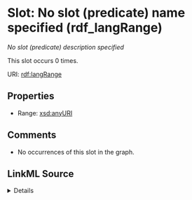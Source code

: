 

# Slot: No slot (predicate) name specified (rdf_langRange)


_No slot (predicate) description specified_






This slot occurs 0 times.


URI: [rdf:langRange](http://www.w3.org/1999/02/22-rdf-syntax-ns#langRange)



<!-- no inheritance hierarchy -->








## Properties

* Range: [xsd:anyURI](http://www.w3.org/2001/XMLSchema#anyURI)





## Comments

* No occurrences of this slot in the graph.



## LinkML Source

<details>

```yaml
name: rdf_langRange
annotations:
  count:
    tag: count
    value: 0
description: No slot (predicate) description specified
title: No slot (predicate) name specified
comments:
- No occurrences of this slot in the graph.
from_schema: fio-kg
rank: 1000
domain: rdf_langRange
slot_uri: rdf:langRange
alias: rdf_langRange
range: uri

```
</details>